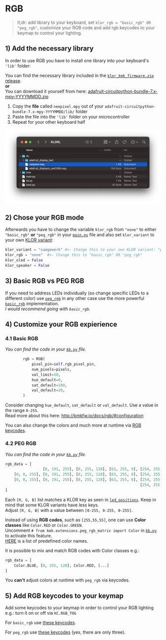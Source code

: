 # RGB

>tl;dr: add library to your keyboard, set `klor_rgb = "basic_rgb" OR "peg_rgb"`, customize your RGB code and add rgb keycodes to your keymap to control your lighting.
## 1) Add the necessary library
In order to use RGB you have to install one library into your keyboard's `'lib'` folder:

You can find the necessary library included in the [`klor_kmk_firmware.zip` release](https://github.com/moritz-john/kmk-config-klor/releases).\
**or**\
You can download it yourself from here: [adafruit-circuitpython-bundle-7.x-mpy-YYYYMMDD.zip](https://github.com/adafruit/Adafruit_CircuitPython_Bundle/releases/)

1) Copy the **file** called `neopixel.mpy` out of your `adafruit-circuitpython-bundle-7.x-mpy-YYYYMMDD/lib/` folder
2) Paste the file into the `'lib'` folder on your microcontroller
3) Repeat for your other keyboard half

<p>
  <img alt="OLED lib folder" src="images/rgb_lib.png">
</p>

## 2) Chose your RGB mode

Afterwards you have to change the variable `klor_rgb` from `"none"` to either `"basic_rgb"` **or** `"peg_rgb"` in your [`main.py`](../main.py) file and also set `klor_variant` to your own [KLOR variant](https://github.com/GEIGEIGEIST/klor#layouts):


```python
klor_variant = "saegewerk" #<- Change this to your own KLOR variant: "polydactyl", "konrad", "yubitsume", "saegewerk"
klor_rgb = "none"  #<- Change this to "basic_rgb" OR "peg_rgb"
klor_oled = False
klor_speaker = False
```
## 3) Basic RGB vs PEG RGB

If you need to address LEDs individually (so change specific LEDs to a different color) use [`peg_rgb`](http://kmkfw.io/docs/peg_rgb_matrix/) in any other case use the more powerful [`basic_rgb`](http://kmkfw.io/docs/rgb/) implementation.\
*I would recommend going with `basic_rgb`.*

## 4) Customize your RGB expierience
### 4.1 Basic RGB

*You can find the code in your [`kb.py`](../kb.py#L148) file.*

```python
        rgb = RGB(
            pixel_pin=self.rgb_pixel_pin,
            num_pixels=pixels,
            val_limit=50,
            hue_default=0,
            sat_default=100,
            val_default=20,
        )
```

Consider changing `hue_default`, `sat_default` or `val_default`. Use a value in the range `0-255`.\
Read more about this here: http://kmkfw.io/docs/rgb/#configuration

You can also change the colors and much more at runtime via [RGB keycodes](http://kmkfw.io/docs/rgb/#keycodes).

### 4.2 PEG RGB

*You can find the code in your [`kb.py`](../kb.py#L23) file.*

```python
rgb_data = [
                 [0, 191, 255], [0, 255, 128], [63, 255, 0], [254, 255, 0], [251, 64, 0],                                                              [251, 64, 0], [254, 255, 0], [63, 255, 0], [0, 255, 128], [0, 191, 255],
    [0, 0, 255], [0, 191, 255], [0, 255, 128], [63, 255, 0], [254, 255, 0], [251, 64, 0],                                                              [251, 64, 0], [254, 255, 0], [63, 255, 0], [0, 255, 128], [0, 191, 255], [0, 0, 255],
    [0, 0, 255], [0, 191, 255], [0, 255, 128], [63, 255, 0], [254, 255, 0], [251, 64, 0],                                                              [251, 64, 0], [254, 255, 0], [63, 255, 0], [0, 255, 128], [0, 191, 255], [0, 0, 255],
                                                             [254, 255, 0], [251, 64, 0], [247, 0, 122], [188, 0, 249],   [188, 0, 249], [247, 0, 122],[251, 64, 0], [254, 255, 0],
]
```
Each `[R, G, B]` list matches a KLOR key as seen in [`led_positions`](../kb.py#L12). Keep in mind that some KLOR variants have less keys.\
Adjust `[R, G, B]` with a value between `[0-255, 0-255, 0-255]`.


Instead of using **RGB codes**, such as `[255,55,55]`, one can use **Color classes** like `Color.RED` or `Color.GREEN`.\
Uncomment `# from kmk.extensions.peg_rgb_matrix import Color` in [`kb.py`](../kb.py#L8) to activate this feature.\
[HERE](https://github.com/KMKfw/kmk_firmware/blob/master/kmk/extensions/peg_rgb_matrix.py#L10) is a list of predefined color names.

It is possible to mix and match RGB codes with Color classes e.g.:
```python
rgb_data = [
    Color.BLUE, [0, 255, 128], Color.RED, [...]
]
```

You **can't** adjust colors at runtime with `peg_rgb` via keycodes.

 ## 5) Add RGB keycodes to your keymap

 Add some keycodes to your keymap in order to control your RGB lighting e.g.: turn it on or off via `KC.RGB_TOG`

 For `basic_rgb` use [these keycodes](http://kmkfw.io/docs/rgb#keycodes).

 For `peg_rgb` use [these keycodes](http://kmkfw.io/docs/peg_rgb_matrix/#keycodes) (yes, there are only three).